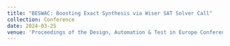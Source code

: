 ```yaml
---
title: "BESWAC: Boosting Exact Synthesis via Wiser SAT Solver Call"
collection: Conference
date: 2024-03-25
venue: 'Proceedings of the Design, Automation & Test in Europe Conference & Exhibition (DATE)'
---
```

